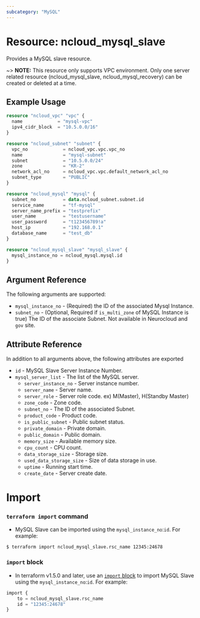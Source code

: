 ```yaml
---
subcategory: "MySQL"
---
```


# Resource: ncloud_mysql_slave

Provides a MySQL slave resource.

~> **NOTE:** This resource only supports VPC environment. Only one server related resource (ncloud_mysql_slave, ncloud_mysql_recovery) can be created or deleted at a time.

## Example Usage

```terraform
resource "ncloud_vpc" "vpc" {
  name             = "mysql-vpc"
  ipv4_cidr_block  = "10.5.0.0/16"
}

resource "ncloud_subnet" "subnet" {
  vpc_no             = ncloud_vpc.vpc.vpc_no
  name               = "mysql-subnet"
  subnet             = "10.5.0.0/24"
  zone               = "KR-2"
  network_acl_no     = ncloud_vpc.vpc.default_network_acl_no
  subnet_type        = "PUBLIC"
}

resource "ncloud_mysql" "mysql" {
  subnet_no          = data.ncloud_subnet.subnet.id
  service_name       = "tf-mysql"
  server_name_prefix = "testprefix"
  user_name          = "testusername"
  user_password      = "t123456789!a"
  host_ip            = "192.168.0.1"
  database_name      = "test_db"
}

resource "ncloud_mysql_slave" "mysql_slave" {
  mysql_instance_no = ncloud_mysql.mysql.id
}
```

## Argument Reference

The following arguments are supported:

* `mysql_instance_no` - (Required) the ID of the associated Mysql Instance.
* `subnet_no` - (Optional, Required if `is_multi_zone` of MySQL Instance is true) The ID of the associate Subnet. Not available in Neurocloud and `gov` site.

## Attribute Reference

In addition to all arguments above, the following attributes are exported

* `id` - MySQL Slave Server Instance Number.
* `mysql_server_list` - The list of the MySQL server.
  * `server_instance_no` - Server instance number.
  * `server_name` - Server name.
  * `server_role` - Server role code. ex) M(Master), H(Standby Master)
  * `zone_code` - Zone code.
  * `subnet_no` - The ID of the associated Subnet.
  * `product_code` - Product code.
  * `is_public_subnet` - Public subnet status.
  * `private_domain` - Private domain.
  * `public_domain` - Public domain.
  * `memory_size` - Available memory size.
  * `cpu_count` - CPU count.
  * `data_storage_size` - Storage size.
  * `used_data_storage_size` - Size of data storage in use.
  * `uptime` - Running start time.
  * `create_date` - Server create date.

# Import

### `terraform import` command

* MySQL Slave can be imported using the `mysql_instance_no`:`id`. For example:
```console
$ terraform import ncloud_mysql_slave.rsc_name 12345:24678
```

### `import` block

* In terraform v1.5.0 and later, use an [`import` block](https://developer.hashicorp.com/terraform/language/import) to import MySQL Slave using the `mysql_instance_no`:`id`. For example:

```terraform
import {
    to = ncloud_mysql_slave.rsc_name
    id = "12345:24678"
}
```
